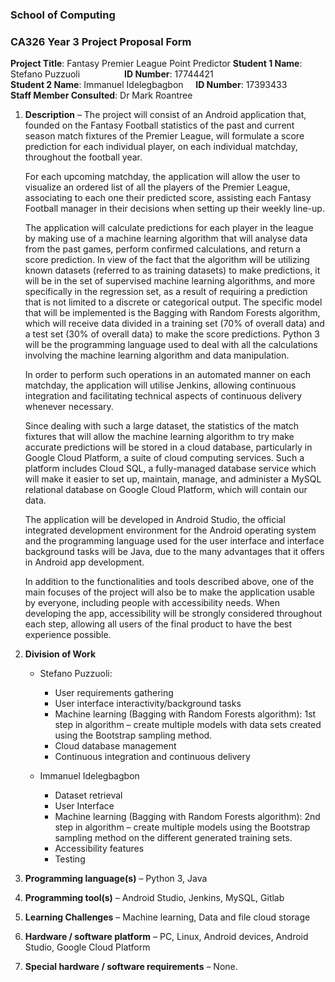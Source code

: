 ### School of Computing
### CA326 Year 3 Project Proposal Form
**Project Title**: Fantasy Premier League Point Predictor 
**Student 1 Name**: Stefano Puzzuoli &nbsp; &nbsp; &nbsp; &nbsp; &nbsp; &nbsp; &nbsp; &nbsp; &nbsp;**ID Number**: 17744421  
**Student 2 Name**: Immanuel Idelegbagbon &nbsp; &nbsp;	**ID Number**: 17393433  
**Staff Member Consulted**: Dr Mark Roantree  

1.	**Description** – The project will consist of an Android application that, founded on the Fantasy Football statistics of the past and current season match fixtures of the Premier League, will formulate a score prediction for each individual player, on each individual matchday, throughout the football year.

    For each upcoming matchday, the application will allow the user to visualize an ordered list of all the players of the Premier League, associating to each one their predicted score, assisting each Fantasy Football manager in their decisions when setting up their weekly line-up. 
    
    The application will calculate predictions for each player in the league by making use of a machine learning algorithm that will analyse data from the past games, perform confirmed calculations, and return a score prediction. In view of the fact that the algorithm will be utilizing known datasets (referred to as training datasets) to make predictions, it will be in the set of supervised machine learning algorithms, and more specifically in the regression set, as a result of requiring a prediction that is not limited to a discrete or categorical output. The specific model that will be implemented is the Bagging with Random Forests algorithm, which will receive data divided in a training set (70% of overall data) and a test set (30% of overall data) to make the score predictions. Python 3 will be the programming language used to deal with all the calculations involving the machine learning algorithm and data manipulation.  

    In order to perform such operations in an automated manner on each matchday, the application will utilise Jenkins, allowing continuous integration and facilitating technical aspects of continuous delivery whenever necessary.  

    Since dealing with such a large dataset, the statistics of the match fixtures that will allow the machine learning algorithm to try make accurate predictions will be stored in a cloud database, particularly in Google Cloud Platform, a suite of cloud computing services. Such a platform includes Cloud SQL, a fully-managed database service which will make it easier to set up, maintain, manage, and administer a MySQL relational database on Google Cloud Platform, which will contain our data.  

    The application will be developed in Android Studio, the official integrated development environment for the Android operating system and the programming language used for the user interface and interface background tasks will be Java, due to the many advantages that it offers in Android app development.  

    In addition to the functionalities and tools described above, one of the main focuses of the project will also be to make the application usable by everyone, including people with accessibility needs. When developing the app, accessibility will be strongly considered throughout each step, allowing all users of the final product to have the best experience possible.  
    
2.	**Division of Work**  
    * Stefano Puzzuoli:
      * User requirements gathering
      * User interface interactivity/background tasks
      * Machine learning (Bagging with Random Forests algorithm): 1st step in algorithm – create multiple models with data sets created using the Bootstrap sampling method. 
      * Cloud database management
      * Continuous integration and continuous delivery
      
    * Immanuel Idelegbagbon
      * Dataset retrieval 
      * User Interface
      * Machine learning (Bagging with Random Forests algorithm): 2nd step in algorithm – create multiple models using the Bootstrap sampling method on the different generated training sets.
      * Accessibility features
      * Testing

3.	**Programming language(s)** – Python 3, Java
4.	**Programming tool(s)** – Android Studio, Jenkins, MySQL, Gitlab
5.	**Learning Challenges** – Machine learning, Data and file cloud storage
6.	**Hardware / software platform** – PC, Linux, Android devices, Android Studio, Google Cloud Platform
7.	**Special hardware / software requirements** – None.

